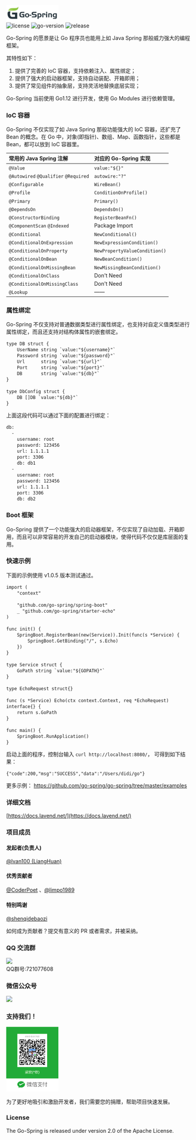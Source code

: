 <div>
 <img src="https://raw.githubusercontent.com/go-spring/go-spring/master/logo@h.png" width="140" height="*" alt="logo"/>
 <br/>
 <img src="https://img.shields.io/github/license/go-spring/go-spring" alt="license"/>
 <img src="https://img.shields.io/github/go-mod/go-version/go-spring/spring-boot" alt="go-version"/>
 <img src="https://img.shields.io/github/v/release/go-spring/go-spring?include_prereleases" alt="release"/>
</div>

Go-Spring 的愿景是让 Go 程序员也能用上如 Java Spring 那般威力强大的编程框架。

其特性如下：

1. 提供了完善的 IoC 容器，支持依赖注入、属性绑定；
2. 提供了强大的启动器框架，支持自动装配、开箱即用；
3. 提供了常见组件的抽象层，支持灵活地替换底层实现；

Go-Spring 当前使用 Go1.12 进行开发，使用 Go Modules 进行依赖管理。

### IoC 容器

Go-Spring 不仅实现了如 Java Spring 那般功能强大的 IoC 容器，还扩充了 Bean 的概念。在 Go 中，对象(即指针)、数组、Map、函数指针，这些都是 Bean，都可以放到 IoC 容器里。

| 常用的 Java Spring 注解				  | 对应的 Go-Spring 实现			|
| :-- 									| :-- 							|
| `@Value` 								| `value:"${}"` 				|
| `@Autowired` `@Qualifier` `@Required` | `autowire:"?"` 				|
| `@Configurable` 						| `WireBean()` 					|
| `@Profile` 							| `ConditionOnProfile()` 		|
| `@Primary` 							| `Primary()` 					|
| `@DependsOn` 							| `DependsOn()` 				|
| `@ConstructorBinding` 				| `RegisterBeanFn()` 			|
| `@ComponentScan` `@Indexed` 			| Package Import 				|
| `@Conditional` 						| `NewConditional()` 			|
| `@ConditionalOnExpression` 			| `NewExpressionCondition()` 	|
| `@ConditionalOnProperty` 				| `NewPropertyValueCondition()`	|
| `@ConditionalOnBean` 					| `NewBeanCondition()` 			|
| `@ConditionalOnMissingBean` 			| `NewMissingBeanCondition()`	|
| `@ConditionalOnClass` 				| Don't Need 					|
| `@ConditionalOnMissingClass` 			| Don't Need 					|
| `@Lookup` 							| —— 							|

### 属性绑定

Go-Spring 不仅支持对普通数据类型进行属性绑定，也支持对自定义值类型进行属性绑定，而且还支持对结构体属性的嵌套绑定。

```
type DB struct {
	UserName string `value:"${username}"`
	Password string `value:"${password}"`
	Url      string `value:"${url}"`
	Port     string `value:"${port}"`
	DB       string `value:"${db}"`
}

type DbConfig struct {
	DB []DB `value:"${db}"`
}
```

上面这段代码可以通过下面的配置进行绑定：

```
db:
  -
    username: root
    password: 123456
    url: 1.1.1.1
    port: 3306
    db: db1
  -
    username: root
    password: 123456
    url: 1.1.1.1
    port: 3306
    db: db2
```

### Boot 框架

Go-Spring 提供了一个功能强大的启动器框架，不仅实现了自动加载、开箱即用，而且可以非常容易的开发自己的启动器模块，使得代码不仅仅是库层面的复用。

### 快速示例

下面的示例使用 v1.0.5 版本测试通过。

```
import (
	"context"

	"github.com/go-spring/spring-boot"
	_ "github.com/go-spring/starter-echo"
)

func init() {
	SpringBoot.RegisterBean(new(Service)).Init(func(s *Service) {
		SpringBoot.GetBinding("/", s.Echo)
	})
}

type Service struct {
	GoPath string `value:"${GOPATH}"`
}

type EchoRequest struct{}

func (s *Service) Echo(ctx context.Context, req *EchoRequest) interface{} {
	return s.GoPath
}

func main() {
	SpringBoot.RunApplication()
}
```

启动上面的程序，控制台输入 `curl http://localhost:8080/`， 可得到如下结果：
```
{"code":200,"msg":"SUCCESS","data":"/Users/didi/go"}
```

更多示例： https://github.com/go-spring/go-spring/tree/master/examples

### 详细文档

[https://docs.lavend.net/](https://docs.lavend.net/)

### 项目成员

#### 发起者(负责人)

[@lvan100 (LiangHuan)](https://github.com/lvan100)

#### 优秀贡献者

[@CoderPoet](https://github.com/CoderPoet) 、[@limpo1989](https://github.com/limpo1989) 

#### 特别鸣谢

[@shenqidebaozi](https://github.com/shenqidebaozi)

如何成为贡献者？提交有意义的 PR 或者需求，并被采纳。

### QQ 交流群

<img src="https://raw.githubusercontent.com/go-spring/go-spring-website/master/qq(1).jpeg" width="140" height="*" />
<br>QQ群号:721077608

### 微信公众号

<img src="https://raw.githubusercontent.com/go-spring/go-spring-website/master/go-spring-action.jpg" width="140" height="*" />

### 支持我们！

<img src="https://raw.githubusercontent.com/go-spring/go-spring/master/sponsor.png" width="140" height="*" />

为了更好地吸引和激励开发者，我们需要您的捐赠，帮助项目快速发展。

### License

The Go-Spring is released under version 2.0 of the Apache License.